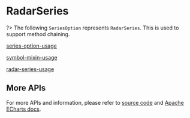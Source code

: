 # RadarSeries

?> The following `SeriesOption` represents `RadarSeries`. This is used to support method chaining. 

[series-option-usage](series-option-usage.md ':include')

[symbol-mixin-usage](symbol-mixin-usage.md ':include')

[radar-series-usage](radar-series-usage.md ':include')

## More APIs

For more APIs and information, please refer to [source code](https://github.com/ECharts-Java/ECharts-Java/blob/master/src/main/java/org/icepear/echarts/charts/radar/RadarSeries.java) and [Apache ECharts docs](https://echarts.apache.org/en/option.html#series-radar).
